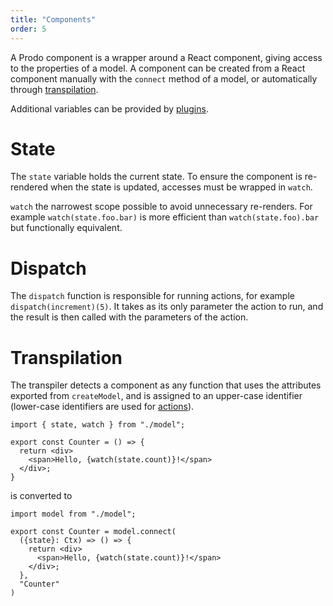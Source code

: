 ```yaml
---
title: "Components"
order: 5
---
```


A Prodo component is a wrapper around a React component, giving access to the
properties of a model. A component can be created from a React component
manually with the `connect` method of a model, or automatically through
[transpilation](#transpilation).

Additional variables can be provided by [plugins](./plugins). 

# State

The `state` variable holds the current state. To ensure the component is
re-rendered when the state is updated, accesses must be wrapped in `watch`.

`watch` the narrowest scope possible to avoid unnecessary re-renders. For
example `watch(state.foo.bar)` is more efficient than `watch(state.foo).bar` but
functionally equivalent.

# Dispatch

The `dispatch` function is responsible for running actions, for example
`dispatch(increment)(5)`. It takes as its only parameter the action to run, and
the result is then called with the parameters of the action.

# Transpilation

The transpiler detects a component as any function that uses the attributes
exported from `createModel`, and is assigned to an upper-case identifier
(lower-case identifiers are used for [actions](./actions.md)).

```tsx
import { state, watch } from "./model";

export const Counter = () => {
  return <div>
    <span>Hello, {watch(state.count)}!</span>
  </div>;
}
```

is converted to

```tsx
import model from "./model";

export const Counter = model.connect(
  ({state}: Ctx) => () => {
    return <div>
      <span>Hello, {watch(state.count)}!</span>
    </div>;
  },
  "Counter"
)
```
